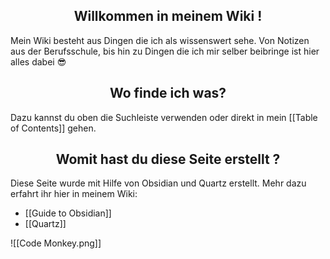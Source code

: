 <h2 align="center"> Willkommen in meinem Wiki ! </h2>

Mein Wiki besteht aus Dingen die ich als wissenswert sehe. Von Notizen aus der Berufsschule, bis hin zu Dingen die ich mir selber beibringe ist hier alles dabei 😎

<h2 align="center"> Wo finde ich was?</h2> 

Dazu kannst du oben die Suchleiste verwenden oder direkt in mein [[Table of Contents]] gehen.

<h2 align="center"> Womit hast du diese Seite erstellt ? </h2>
Diese Seite wurde mit Hilfe von Obsidian und Quartz erstellt. Mehr dazu erfahrt ihr hier in meinem Wiki:

- [[Guide to Obsidian]]
- [[Quartz]]


![[Code Monkey.png]]

